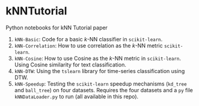 # kNNTutorial
Python notebooks for kNN Tutorial paper
1. `kNN-Basic`: Code for a basic *k*-NN classifier in `scikit-learn`.
2. `kNN-Correlation`: How to use correlation as the *k*-NN metric `scikit-learn`.
3. `kNN-Cosine`: How to use Cosine as the *k*-NN metric in `scikit-learn`. Using Cosine similarity for text classification. 
4. `kNN-DTW`: Using the `tslearn` library for time-series classification using DTW.
5. `kNN-Speedup`: Testing the `scikit-learn` speedup mechanisms (`kd_tree` and `ball_tree`) on four datasets. Requires the four datasets and a `py` file `kNNDataLoader.py` to run (all available in this repo). 

